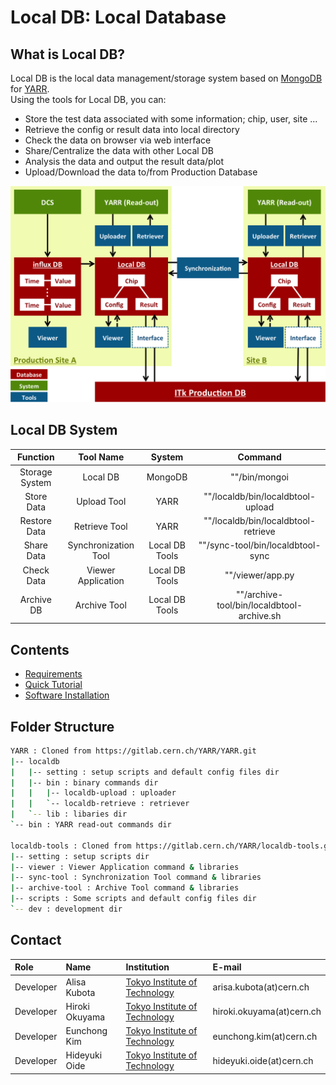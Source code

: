 # Local DB: Local Database

## What is Local DB?
Local DB is the local data management/storage system based on [MongoDB](https://docs.mongodb.com/) for [YARR](https://gitlab.cern.ch/YARR).<br>
Using the tools for Local DB, you can:

- Store the test data associated with some information; chip, user, site ...
- Retrieve the config or result data into local directory
- Check the data on browser via web interface
- Share/Centralize the data with other Local DB
- Analysis the data and output the result data/plot
- Upload/Download the data to/from Production Database

![Local DB System Overview](images/overview.png)

## Local DB System

|Function      |Tool Name           |System        |Command                                                           |
|:------------:|:------------------:|:------------:|:----------------------------------------------------------------:|
|Storage System|Local DB            |MongoDB       |"<mongodb installation dir>"/bin/mongoi                           |
|Store Data    |Upload Tool         |YARR          |"<YARR installation dir>"/localdb/bin/localdbtool-upload          |
|Restore Data  |Retrieve Tool       |YARR          |"<YARR installation dir>"/localdb/bin/localdbtool-retrieve        |
|Share Data    |Synchronization Tool|Local DB Tools|"<Tools installation dir>"/sync-tool/bin/localdbtool-sync         |
|Check Data    |Viewer Application  |Local DB Tools|"<Tools installation dir>"/viewer/app.py                          |
|Archive DB    |Archive Tool        |Local DB Tools|"<Tools installation dir>"/archive-tool/bin/localdbtool-archive.sh|

## Contents
* [Requirements](requirements.md)
* [Quick Tutorial](tutorial.md)
* [Software Installation](install.md)

## Folder Structure
```bash
YARR : Cloned from https://gitlab.cern.ch/YARR/YARR.git
|-- localdb
|   |-- setting : setup scripts and default config files dir
|   |-- bin : binary commands dir
|   |   |-- localdb-upload : uploader
|   |   `-- localdb-retrieve : retriever
|   `-- lib : libaries dir
`-- bin : YARR read-out commands dir

localdb-tools : Cloned from https://gitlab.cern.ch/YARR/localdb-tools.git
|-- setting : setup scripts dir
|-- viewer : Viewer Application command & libraries
|-- sync-tool : Synchronization Tool command & libraries
|-- archive-tool : Archive Tool command & libraries
|-- scripts : Some scripts and default config files dir
`-- dev : development dir
```

## Contact

|Role|Name|Institution|E-mail|
|:--|:--|:--|:--|
|Developer|Alisa Kubota|[Tokyo Institute of Technology](http://www-hep.phys.titech.ac.jp/jlab/index_e.html)|arisa.kubota(at)cern.ch|
|Developer|Hiroki Okuyama|[Tokyo Institute of Technology](http://www-hep.phys.titech.ac.jp/jlab/index_e.html)|hiroki.okuyama(at)cern.ch|
|Developer|Eunchong Kim|[Tokyo Institute of Technology](http://www-hep.phys.titech.ac.jp/jlab/index_e.html)|eunchong.kim(at)cern.ch|
|Developer|Hideyuki Oide|[Tokyo Institute of Technology](http://www-hep.phys.titech.ac.jp/jlab/index_e.html)|hideyuki.oide(at)cern.ch|
